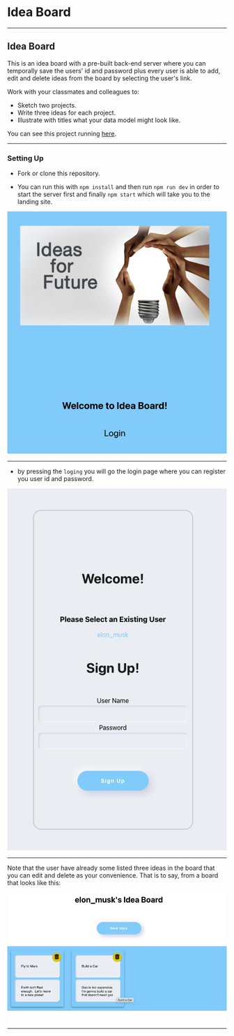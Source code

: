 <h1>Idea Board</h1>

---

## Idea Board

This is an idea board with a pre-built back-end server where you can temporally save the users' id and password plus every user is able to add, edit and delete ideas from the board by selecting the user's link.

Work with your classmates and colleagues to:

- Sketch two projects.
- Write three ideas for each project.
- Illustrate with titles what your data model might look like.

You can see this project running [here](https://pipe-mv.github.io/idea-board/).

---

### Setting Up

- Fork or clone this repository.

- You can run this with `npm install` and then run `npm run dev` in order to start the server first and finally `npm start` which will take you to the landing site.

![board](./images/Landing.png)

---

- by pressing the `loging` you will go the login page where you can register you user id and password.

![board](./images/Login.png)

---

Note that the user have already some listed three ideas in the board that you can edit and delete as your convenience. That is to say, from a board that looks like this:

![board](./images/Board.png)

---
